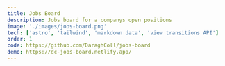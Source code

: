 ```yaml
---
title: Jobs Board
description: Jobs board for a companys open positions
image: './images/jobs-board.png'
tech: ['astro', 'tailwind', 'markdown data', 'view transitions API']
order: 1
code: https://github.com/DaraghColl/jobs-board
demo: https://dc-jobs-board.netlify.app/
---
```

